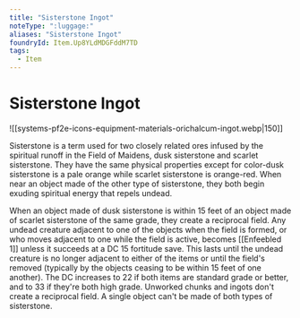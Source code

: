 ```yaml
---
title: "Sisterstone Ingot"
noteType: ":luggage:"
aliases: "Sisterstone Ingot"
foundryId: Item.Up8YLdMDGFddM7TD
tags:
  - Item
---
```


# Sisterstone Ingot
![[systems-pf2e-icons-equipment-materials-orichalcum-ingot.webp|150]]

Sisterstone is a term used for two closely related ores infused by the spiritual runoff in the Field of Maidens, dusk sisterstone and scarlet sisterstone. They have the same physical properties except for color-dusk sisterstone is a pale orange while scarlet sisterstone is orange-red. When near an object made of the other type of sisterstone, they both begin exuding spiritual energy that repels undead.

When an object made of dusk sisterstone is within 15 feet of an object made of scarlet sisterstone of the same grade, they create a reciprocal field. Any undead creature adjacent to one of the objects when the field is formed, or who moves adjacent to one while the field is active, becomes [[Enfeebled 1]] unless it succeeds at a DC 15 fortitude save. This lasts until the undead creature is no longer adjacent to either of the items or until the field's removed (typically by the objects ceasing to be within 15 feet of one another). The DC increases to 22 if both items are standard grade or better, and to 33 if they're both high grade. Unworked chunks and ingots don't create a reciprocal field. A single object can't be made of both types of sisterstone.
